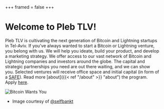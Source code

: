 +++
framed = false
+++
# Welcome to Pleb TLV!

Pleb TLV is cultivating the next generation of Bitcoin and Lightning startups in Tel-Aviv. 
If you've always wanted to start a Bitcoin or Lightning venture, you belong with us. We will help you ideate, build your product, and develop a marketing strategy. We offer access to our vast network of Bitcoin and Lightning companies and investors around the globe. The capital and strategic partnerships you need are out there waiting, and we can show you.  Selected ventures will receive office space and initial capital (in form of a [SAFE](https://en.wikipedia.org/wiki/Simple_agreement_for_future_equity)). Read more [about]({{< ref "/about" >}} "about") the program. Apply [here](https://forms.gle/XiYzcQ6Q23YTZn8c6).  

![Bitcoin Wants You](/img/bwy.jpg 'Bitcoin Wants You')  

* Image courtesy of [@selfbankt](https://twitter.com/selfbankt)
